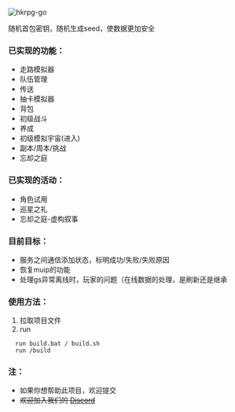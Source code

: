 ![hkrpg-go](https://socialify.git.ci/gucooing/hkrpg-go/image?description=1&font=Inter&forks=1&language=1&name=1&owner=1&pattern=Circuit%20Board&stargazers=1&theme=Auto)

 随机首包密钥，随机生成seed，使数据更加安全

### 已实现的功能：
- 走路模拟器
- 队伍管理
- 传送
- 抽卡模拟器
- 背包
- 初级战斗
- 养成
- 初级模拟宇宙(进入)
- 副本/周本/挑战
- 忘却之庭

### 已实现的活动：
- 角色试用
- 巡星之礼
- 忘却之庭-虚构叙事

### 目前目标：
- 服务之间通信添加状态，标明成功/失败/失败原因
- 恢复muip的功能
- 处理gs异常离线时，玩家的问题（在线数据的处理，是刷新还是继承

### 使用方法：
1. 拉取项目文件
2. run
```
  run build.bat / build.sh
  run /build
```

### 注：
* 如果你想帮助此项目，欢迎提交
* ~~欢迎加入我们的 [Discord](https://discord.gg/ZJGTU8ZFGW)~~